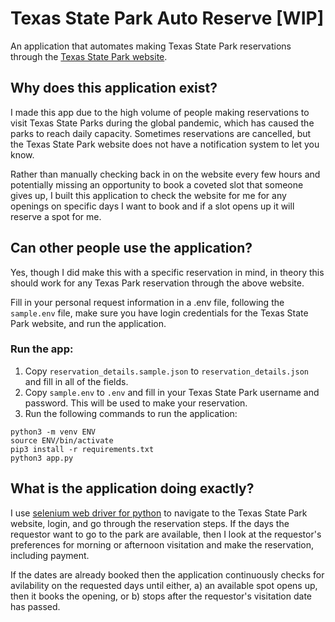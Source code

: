 # Texas State Park Auto Reserve [WIP]

An application that automates making Texas State Park reservations through the [Texas State Park website](https://texasstateparks.reserveamerica.com/).

## Why does this application exist?
I made this app due to the high volume of people making reservations to visit Texas State Parks during the global pandemic, which has caused the parks to reach daily capacity. Sometimes reservations are cancelled, but the Texas State Park website does not have a notification system to let you know.  

Rather than manually checking back in on the website every few hours and potentially missing an opportunity to book a coveted slot that someone gives up, I built this application to check the website for me for any openings on specific days I want to book and if a slot opens up it will reserve a spot for me.

## Can other people use the application?
Yes, though I did make this with a specific reservation in mind, in theory this should work for any Texas Park reservation through the above website. 

Fill in your personal request information in a .env file, following the `sample.env` file, make sure you have login credentials for the Texas State Park website, and run the application.

### Run the app:

1. Copy `reservation_details.sample.json` to `reservation_details.json` and fill in all of the fields.
1. Copy `sample.env` to `.env` and fill in your Texas State Park username and password. This will be used to make your reservation.
1. Run the following commands to run the application:

```
python3 -m venv ENV
source ENV/bin/activate
pip3 install -r requirements.txt
python3 app.py
```

## What is the application doing exactly?
I use [selenium web driver for python](https://selenium-python.readthedocs.io/index.html) to navigate to the Texas State Park website, login, and go through the reservation steps. If the days the requestor want to go to the park are available, then I look at the requestor's preferences for morning or afternoon visitation and make the reservation, including payment. 

If the dates are already booked then the application continuously checks for avilability on the requested days until either, a) an available spot opens up, then it books the opening, or b) stops after the requestor's visitation date has passed.
